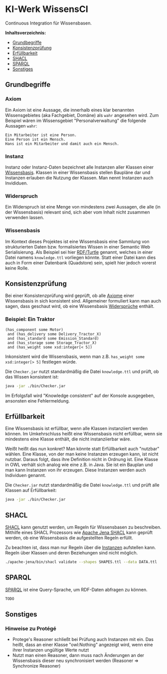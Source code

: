 # KI-Werk WissensCI

Continuous Integration für Wissensbasen.

**Inhaltsverzeichnis:**

* [Grundbegriffe](#Grundbegriffe)
* [Konsistenzprüfung](#Konsistenzprüfung)
* [Erfüllbarkeit](#Erfüllbarkeit)
* [SHACL](#SHACL)
* [SPARQL](#SPARQL)
* [Sonstiges](#Sonstiges)

## Grundbegriffe

### Axiom

Ein Axiom ist eine Aussage, die innerhalb eines klar benannten Wissensgebietes (aka Fachgebiet, Domäne) als `wahr` angesehen wird.
Zum Beispiel wären im Wissensgebiet "Personalverwaltung" die folgende Aussagen `wahr`:

```
Ein Mitarbeiter ist eine Person.
Eine Person ist ein Mensch.
Hans ist ein Mitarbeiter und damit auch ein Mensch.
```

### Instanz

Instanz oder Instanz-Daten bezeichnet alle Instanzen aller Klassen einer [Wissensbasis](#Wissensbasis).
Klassen in einer Wissensbasis stellen Baupläne dar und Instanzen erlauben die Nutzung der Klassen.
Man nennt Instanzen auch Invididuen.

### Widerspruch

Ein Widerspruch ist eine Menge von mindestens zwei Aussagen, die alle (in der Wissensbasis) relevant sind, sich aber vom Inhalt nicht zusammen verwenden lassen.

### Wissensbasis

Im Kontext dieses Projektes ist eine Wissensbasis eine Sammlung von strukturierten Daten bzw. formalisiertes Wissen in einer Semantic Web Serialisierung.
Als Beispiel sei hier [RDF/Turtle](https://en.wikipedia.org/wiki/Turtle_(syntax)) genannt, welches in einer Datei namens `knowledge.ttl` vorliegen könnte.
Statt einer Datei kann dies auch in Form einer Datenbank (Quadstore) sein, spielt hier jedoch vorerst keine Rolle.

## Konsistenzprüfung

Bei einer Konsistenzprüfung wird geprüft, ob alle [Axiome](#Axiom) einer Wissensbasis in sich konsistent sind.
Allgemeiner formuliert kann man auch sagen, dass geschaut wird, ob eine Wissensbasis [Widersprüche](#Widerspruch) enthält.

### Beispiel: Ein Traktor

```
(has_component some Motor)
 and (has_delivery some Delivery_Tractor_X)
 and (has_standard some Emission_Standard)
 and (has_storage some Storage_Tractor_X)
 and (has_weight some xsd:integer[< 5])
```

Inkonsistent wird die Wissensbasis, wenn man z.B. `has_weight some xsd:integer[> 5]` festlegen würde.

Die `Checker.jar` nutzt standardmäßig die Datei `knowledge.ttl` und prüft, ob das Wissen konsistent ist:

```bash
java -jar ./bin/Checker.jar
```

Im Erfolgsfall wird "Knowledge consistent" auf der Konsole ausgegeben, ansonsten eine Fehlermeldung.

## Erfüllbarkeit

Eine Wissensbasis ist erfüllbar, wenn alle Klassen instanziiert werden können. 
Im Umkehrschluss heißt eine Wissensbasis nicht erfüllbar, wenn sie mindestens eine Klasse enthält, die nicht instanziierbar wäre.

Weißt heißt das nun konkret? Man könnte statt Erfüllbarkeit auch "nutzbar" wählen. Eine Klasse, von der man keine Instanzen erzeugen kann, ist nicht nutzbar. Daraus folgt, dass ihre Definition nicht in Ordnung ist. Eine Klasse in OWL verhält sich analog wie eine z.B. in Java. Sie ist ein Bauplan und man kann Instanzen von ihr erzeugen. Diese Instanzen werden auch Individuen genannt.

Die `Checker.jar` nutzt standardmäßig die Datei `knowledge.ttl` und prüft alle Klassen auf Erfüllbarkeit:

```bash
java -jar ./bin/Checker.jar
```

## SHACL

[SHACL](https://www.w3.org/TR/shacl/) kann genutzt werden, um Regeln für Wissensbasen zu beschreiben.
Mithilfe eines SHACL Prozessors wie [Apache Jena SHACL](https://jena.apache.org/documentation/shacl/index.html) kann geprüft werden, ob eine Wissensbasis die aufgestellten Regeln erfüllt.

Zu beachten ist, dass man nur Regeln über die [Instanzen](#Instanz) aufstellen kann. Regeln über Klassen und deren Beziehungen sind nicht möglich.

```bash
./apache-jena/bin/shacl validate --shapes SHAPES.ttl --data DATA.ttl
```

## SPARQL

[SPARQL](https://www.w3.org/TR/rdf-sparql-query/) ist eine Query-Sprache, um RDF-Daten abfragen zu können.

```bash
TODO
```

## Sonstiges

### Hinweise zu Protégé

* Protege's Reasoner schließt bei Prüfung auch Instanzen mit ein. Das heißt, dass an einer Klasse "owl:Nothing" angezeigt wird, wenn eine ihrer Instanzen ungültige Werte nutzt
* Nutzt man einen Reasoner, dann muss nach Änderungen an der Wissensbasis dieser neu synchronisiert werden (Reasoner => Synchronize Reasoner)
